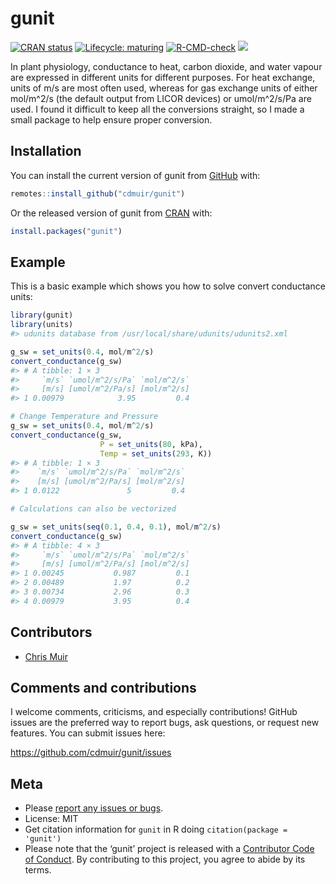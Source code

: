 
<!-- README.md is generated from README.Rmd. Please edit that file -->

# gunit

<!-- badges: start -->

[![CRAN
status](https://www.r-pkg.org/badges/version/gunit)](https://cran.r-project.org/package=gunit)
[![Lifecycle:
maturing](https://img.shields.io/badge/lifecycle-maturing-blue.svg)](https://www.tidyverse.org/lifecycle/#maturing)
[![R-CMD-check](https://github.com/cdmuir/gunit/actions/workflows/R-CMD-check.yaml/badge.svg)](https://github.com/cdmuir/gunit/actions/workflows/R-CMD-check.yaml)
[![](https://cranlogs.r-pkg.org/badges/gunit)](https://cran.r-project.org/package=gunit)
<!-- badges: end -->

In plant physiology, conductance to heat, carbon dioxide, and water
vapour are expressed in different units for different purposes. For heat
exchange, units of m/s are most often used, whereas for gas exchange
units of either mol/m^2/s (the default output from LICOR devices) or
umol/m^2/s/Pa are used. I found it difficult to keep all the conversions
straight, so I made a small package to help ensure proper conversion.

## Installation

You can install the current version of gunit from
[GitHub](https://github.com/cdmuir/gunit) with:

``` r
remotes::install_github("cdmuir/gunit")
```

Or the released version of gunit from [CRAN](https://CRAN.R-project.org)
with:

``` r
install.packages("gunit")
```

## Example

This is a basic example which shows you how to solve convert conductance
units:

``` r
library(gunit)
library(units)
#> udunits database from /usr/local/share/udunits/udunits2.xml

g_sw = set_units(0.4, mol/m^2/s)
convert_conductance(g_sw)
#> # A tibble: 1 × 3
#>     `m/s` `umol/m^2/s/Pa` `mol/m^2/s`
#>     [m/s] [umol/m^2/Pa/s] [mol/m^2/s]
#> 1 0.00979            3.95         0.4

# Change Temperature and Pressure
g_sw = set_units(0.4, mol/m^2/s)
convert_conductance(g_sw, 
                    P = set_units(80, kPa), 
                    Temp = set_units(293, K))
#> # A tibble: 1 × 3
#>    `m/s` `umol/m^2/s/Pa` `mol/m^2/s`
#>    [m/s] [umol/m^2/Pa/s] [mol/m^2/s]
#> 1 0.0122               5         0.4

# Calculations can also be vectorized

g_sw = set_units(seq(0.1, 0.4, 0.1), mol/m^2/s)
convert_conductance(g_sw)
#> # A tibble: 4 × 3
#>     `m/s` `umol/m^2/s/Pa` `mol/m^2/s`
#>     [m/s] [umol/m^2/Pa/s] [mol/m^2/s]
#> 1 0.00245           0.987         0.1
#> 2 0.00489           1.97          0.2
#> 3 0.00734           2.96          0.3
#> 4 0.00979           3.95          0.4
```

## Contributors

-   [Chris Muir](https://github.com/cdmuir)

## Comments and contributions

I welcome comments, criticisms, and especially contributions! GitHub
issues are the preferred way to report bugs, ask questions, or request
new features. You can submit issues here:

<https://github.com/cdmuir/gunit/issues>

## Meta

-   Please [report any issues or
    bugs](https://github.com/cdmuir/gunit/issues).
-   License: MIT
-   Get citation information for `gunit` in R doing
    `citation(package = 'gunit')`
-   Please note that the ‘gunit’ project is released with a [Contributor
    Code of Conduct](CODE_OF_CONDUCT.md). By contributing to this
    project, you agree to abide by its terms.
